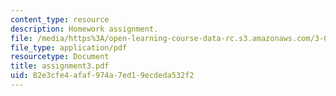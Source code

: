 ```yaml
---
content_type: resource
description: Homework assignment.
file: /media/https%3A/open-learning-course-data-rc.s3.amazonaws.com/3-093-information-exploration-becoming-a-savvy-scholar-fall-2006/82e3cfe4afaf974a7ed19ecdeda532f2_assignment3.pdf
file_type: application/pdf
resourcetype: Document
title: assignment3.pdf
uid: 82e3cfe4-afaf-974a-7ed1-9ecdeda532f2
---
```

